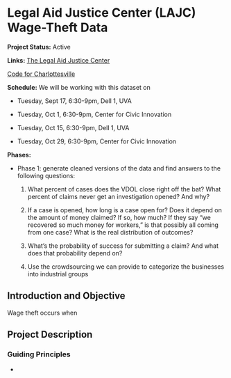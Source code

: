 # Legal Aid Justice Center (LAJC) Wage-Theft Data

**Project Status:** Active

**Links:**
[The Legal Aid Justice Center](justice4all.org)

[Code for Charlottesville](codeforcharlottesville.org)

**Schedule:** We will be working with this dataset on

* Tuesday, Sept 17, 6:30-9pm, Dell 1, UVA

* Tuesday, Oct 1, 6:30-9pm, Center for Civic Innovation 

* Tuesday, Oct 15, 6:30-9pm, Dell 1, UVA

* Tuesday, Oct 29, 6:30-9pm, Center for Civic Innovation 

**Phases:**

* Phase 1: generate cleaned versions of the data and find answers to the following questions:

   1. What percent of cases does the VDOL close right off the bat? What percent of claims never get an investigation opened? And why? 

   2. If a case is opened, how long is a case open for? Does it depend on the amount of money claimed? If so, how much? If they say “we recovered so much money for workers,” is that possibly all coming from one case? What is the real distribution of outcomes? 

   3. What’s the probability of success for submitting a claim? And what does that probability depend on?

   4. Use the crowdsourcing we can provide to categorize the businesses into industrial groups


## Introduction and Objective
Wage theft occurs when

## Project Description

### Guiding Principles

* 
